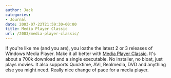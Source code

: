 ```yaml
---
author: Jack
categories:
- Journal
date: 2003-07-22T21:59:30+00:00
title: Media Player Classic
url: /2003/media-player-classic/
---
```


If you're like me (and you are), you loathe the latest 2 or 3 releases of Windows Media Player. Make it all better with [Media Player Classic][1]. It's about a 700k download and a single executable. No installer, no bloat, just plays movies. It also supports Quicktime, AVI, Realmedia, DVD and anything else you might need. Really nice change of pace for a media player.

 [1]: http://gabest.org/mpc.php